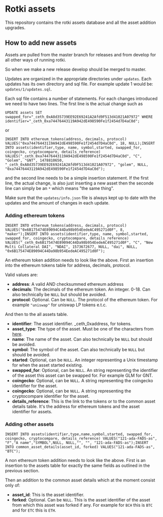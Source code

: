# Rotki assets

This repository contains the rotki assets database and all the asset addition upgrades.

## How to add new assets

Assets are pulled from the master branch for releases and from develop for all other ways of running rotki.

So when we make a new release develop should be merged to master.

Updates are organized in the appropriate directories under ``updates``. Each updates has its own directory and sql file. For example update 1 would be: ``updates/1/updates.sql``.

Each sql file contains a number of statements. For each changes introduced we need to have two lines. The first line is the actual change such as

```
UPDATE assets SET swapped_for="_ceth_0xA8d35739EE92E69241A2Afd9F513d41021A07972" WHERE identifier="_ceth_0xa74476443119A942dE498590Fe1f2454d7D4aC0d";
```

or

```
INSERT INTO ethereum_tokens(address, decimals, protocol) VALUES("0xa74476443119A942dE498590Fe1f2454d7D4aC0d", 18, NULL);INSERT INTO assets(identifier,type, name, symbol,started, swapped_for, coingecko, cryptocompare, details_reference) VALUES("_ceth_0xa74476443119A942dE498590Fe1f2454d7D4aC0d", "C", "Golem", "GNT", 1478810650, "_ceth_0xA8d35739EE92E69241A2Afd9F513d41021A07972", "golem", NULL, "0xa74476443119A942dE498590Fe1f2454d7D4aC0d");
```

and the second line needs to be a simple insertion statement. If the first line, the actual change, is also just inserting a new asset then the seconde line can simply be an ``*`` which means "the same thing".

Make sure that the `updates/info.json` file is always kept up to date with the updates and the amount of changes in each update.

### Adding ethereum tokens

```
INSERT INTO ethereum_tokens(address, decimals, protocol) VALUES("0x6B175474E89094C44Da98b954EedeAC495271d0F", 8, "maker");INSERT INTO assets(identifier,type, name, symbol,started, swapped_for, coingecko, cryptocompare, details_reference) VALUES("_ceth_0x6B175474E89094C44Da98b954EedeAC495271d0F", "C", "New Multi Collateral DAI", "NDAI", 1573672677, NULL, "dai", NULL, "0x6B175474E89094C44Da98b954EedeAC495271d0F");
```

An ethereum token addition needs to look like the above. First an insertion into the ethereum tokens table for address, decimals, protocol.

Valid values are:

- **address**: A valid AND checksummed ethereum address
- **decimals**: The decimals of the ethereum token. An integer. 0-18. Can also technically be ``NULL`` but should be avoided.
- **protocol**: Optional. Can be ``NULL``. The protocol of the ethereum token. For example ``"uniswap"`` for uniswap LP tokens e.t.c.

And then to the all assets table.

- **identifier**: The asset identifier. _ceth_0xaddress, for tokens.
- **asset_type**: The type of the asset. Must be one of the characters from [here](https://github.com/rotki/rotki/blob/c7a133e00a7cceb0ef84eab16488f056ceb0dae1/rotkehlchen/globaldb/schema.py#L29).
- **name**: The name of the asset. Can also technically be ``NULL`` but should be avoided.
- **symbol**: The symbol of the asset. Can also technically be ``NULL`` but should be avoided.
- **started**: Optional, can be ``NULL``. An integer representing a Unix timestamp for when the asset started existing.
- **swapped_for**: Optional, can be ``NULL``. An string representing the identifier of the asset this asset can be swapped for. For example GLM for GNT.
- **coingecko**: Optional, can be ``NULL``. A string representing the coingecko identifier for the asset.
- **coingecko**: Optional, can be ``NULL``. A string representing the cryptocompare identifier for the asset.
- **details_reference**: This is the link to the tokens or to the common asset details table. It's the address for ethereum tokens and the asset identifier for assets.

### Adding other assets

```
INSERT INTO assets(identifier,type,name,symbol,started, swapped_for, coingecko, cryptocompare, details_reference) VALUES("121-ada-FADS-as", "F","A name","SYMBOL",NULL, NULL,"", "", "121-ada-FADS-as");INSERT INTO common_asset_details(asset_id, forked) VALUES("121-ada-FADS-as", "BTC");
```

A non ethereum token addition needs to look like the above. First is an insertion to the assets table for exactly the same fields as outlined in the previous section.

Then an addition to the common asset details which at the moment consist only of:

- **asset_id**: This is the asset identifier.
- **forked**: Optional. Can be ``NULL``. This is the asset identifier of the asset from which this asset was forked if any. For example for `BCH` this is `BTC` and for `ETC` this is `ETH`.
